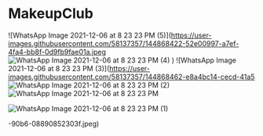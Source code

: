 # MakeupClub
![WhatsApp Image 2021-12-06 at 8 23 23 PM (5)](https://user-images.githubusercontent.com/58137357/144868422-52e00997-a7ef-4fa4-bb8f-0d9fb9fae01a.jpeg
![WhatsApp Image 2021-12-06 at 8 23 23 PM (4)](https://user-images.githubusercontent.com/58137357/144868499-eb7348fa-ddbb-4c9a-a2b9-0f859ed1d7f0.jpeg)
)
![WhatsApp Image 2021-12-06 at 8 23 23 PM (3)](https://user-images.githubusercontent.com/58137357/144868462-e8a4bc14-cecd-41a5
![WhatsApp Image 2021-12-06 at 8 23 23 PM (2)](https://user-images.githubusercontent.com/58137357/144868589-27e25d54-4f7e-4aa0-b1d6-4b662f26a6ae.jpeg)
![WhatsApp Image 2021-12-06 at 8 23 23 PM](https://user-images.githubusercontent.com/58137357/144868622-e36a1694-f171-4bc5-a2b4-b4841cc95d97.jpeg)

![WhatsApp Image 2021-12-06 at 8 23 23 PM (1)](https://user-images.githubusercontent.com/58137357/144868610-759526c3-f492-4373-a0d0-1ea3e594e14f.jpeg)

-90b6-08890852303f.jpeg)
